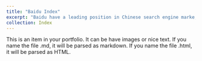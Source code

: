 ```yaml
---
title: "Baidu Index"
excerpt: "Baidu have a leading position in Chinese search engine marke, baidu index generated from which could be analogy to Google Trend.<br/><img src='/images/baidu_index_sample.png'>"
collection: Index
---
```



This is an item in your portfolio. It can be have images or nice text. If you name the file .md, it will be parsed as markdown. If you name the file .html, it will be parsed as HTML. 
